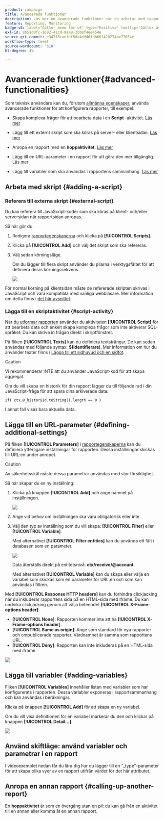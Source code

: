 ```yaml
---
product: campaign
title: Avancerade funktioner
description: Läs mer om avancerade funktioner när du arbetar med rapporter
feature: Reporting, Monitoring
badge-v8: label="Gäller även för v8" type="Positive" tooltip="Gäller även Campaign v8"
exl-id: 8b51d0fc-1692-41cd-9aa8-3bb8f4ee454e
source-git-commit: e34718caefdf5db4ddd61db601420274be77054e
workflow-type: tm+mt
source-wordcount: '610'
ht-degree: 4%

---
```


# Avancerade funktioner{#advanced-functionalities}



Som teknisk användare kan du, förutom [allmänna egenskaper](../../reporting/using/properties-of-the-report.md), använda avancerade funktioner för att konfigurera rapporter, till exempel:

* Skapa komplexa frågor för att bearbeta data i en **Script** -aktivitet. [Läs mer](#script-activity)

* Lägg till ett externt skript som ska köras på server- eller klientsidan. [Läs mer](#external-script)

* Anropa en rapport med en **hoppaktivitet**. [Läs mer](#calling-up-another-report)

* Lägg till en URL-parameter i en rapport för att göra den mer tillgänglig. [Läs mer](#calling-up-another-report)

* Lägg till variabler som ska användas i rapportens sammanhang. [Läs mer](#adding-variables)

## Arbeta med skript {#adding-a-script}

### Referera till externa skript {#external-script}

Du kan referera till JavaScript-koder som ska köras på klient- och/eller serversidan när rapportsidan anropas.

Så här gör du:

1. Redigera [rapportegenskaperna](../../reporting/using/properties-of-the-report.md) och klicka på **[!UICONTROL Scripts]**.
1. Klicka på **[!UICONTROL Add]** och välj det skript som ska refereras.
1. Välj sedan körningsläge.

   Om du lägger till flera skript använder du pilarna i verktygsfältet för att definiera deras körningssekvens.

   ![](assets/reporting_custom_js.png)

För normal körning på klientsidan måste de refererade skripten skrivas i JavaScript och vara kompatibla med vanliga webbläsare. Mer information om detta finns i [det här avsnittet](../../web/using/web-forms-answers.md).

### Lägga till en skriptaktivitet {#script-activity}

När [du utformar rapporten](../../reporting/using/creating-a-new-report.md#modelizing-the-chart) använder du aktiviteten **[!UICONTROL Script]** för att bearbeta data och enkelt skapa komplexa frågor som inte aktiverar SQL-språket. Du kan skriva in frågan direkt i skriptfönstret.

På fliken **[!UICONTROL Texts]** kan du definiera textsträngar. De kan sedan användas med följande syntax: **$(Identifierare)**. Mer information om hur du använder texter finns i [Lägga till ett sidhuvud och en sidfot](../../reporting/using/element-layout.md#adding-a-header-and-a-footer).

>[!CAUTION]
>
>Vi rekommenderar INTE att du använder JavaScript-kod för att skapa aggregat.

Om du vill skapa en historik för din rapport lägger du till följande rad i din JavaScript-fråga för att spara dina arkiverade data:

```
if( ctx.@_historyId.toString().length == 0 )
```

I annat fall visas bara aktuella data.

## Lägga till en URL-parameter {#defining-additional-settings}

På fliken **[!UICONTROL Parameters]** i [rapportegenskaperna](../../reporting/using/properties-of-the-report.md) kan du definiera ytterligare inställningar för rapporten. Dessa inställningar skickas till URL:en under anropet.

>[!CAUTION]
>
>Av säkerhetsskäl måste dessa parametrar användas med stor försiktighet.

Så här skapar du en ny inställning:

1. Klicka på knappen **[!UICONTROL Add]** och ange namnet på inställningen.

   ![](assets/s_ncs_advuser_report_properties_09a.png)

1. Ange vid behov om inställningen ska vara obligatorisk eller inte.

1. Välj den typ av inställning som du vill skapa: **[!UICONTROL Filter]** eller **[!UICONTROL Variable]**.

   Med alternativet **[!UICONTROL Filter entities]** kan du använda ett fält i databasen som en parameter.

   ![](assets/s_ncs_advuser_report_properties_09b.png)

   Data återställs direkt på entitetsnivå: **ctx/receive/@account**.

   Med alternativet **[!UICONTROL Variable]** kan du skapa eller välja en variabel som skickas som en parameter för URL:en och som kan användas i filtren.

Med **[!UICONTROL Response HTTP headers]** kan du förhindra clickjacking när du inkluderar rapportens sida på en HTML-sida med iframe. Du kan undvika clickjacking genom att välja beteendet **[!UICONTROL X-Frame-options header]**:

* **[!UICONTROL None]**: Rapporten kommer inte att ha **[!UICONTROL X-Frame-options header]**.
* **[!UICONTROL Same as origin]**: Ange som standard för nya rapporter och ompublicerade rapporter. Värdnamnet är samma som rapportens URL.
* **[!UICONTROL Deny]**: Rapporten kan inte inkluderas på en HTML-sida med iframe.

![](assets/s_ncs_advuser_report_properties_09c.png)

## Lägga till variabler {#adding-variables}

Fliken **[!UICONTROL Variables]** innehåller listan med variabler som har konfigurerats i rapporten. Dessa variabler exponeras i rapportsammanhang och kan användas i beräkningar.

Klicka på knappen **[!UICONTROL Add]** för att skapa en ny variabel.

Om du vill visa definitionen för en variabel markerar du den och klickar på knappen **[!UICONTROL Detail...]**.

![](assets/s_ncs_advuser_report_properties_10.png)

## Använd skiftläge: använd variabler och parametrar i en rapport

I videoexemplet nedan får du lära dig hur du lägger till en &quot;_type&quot;-parameter för att skapa olika vyer av en rapport utifrån värdet för det här attributet.

<!--
![](assets/do-not-localize/how-to-video.png) [Discover this feature in video](https://helpx.adobe.com/campaign/classic/how-to/add-url-parameter-in-acv6.html?playlist=/ccx/v1/collection/product/campaign/classic/segment/business-practitioners/explevel/intermediate/applaunch/how-to-4/collection.ccx.js&ref=helpx.adobe.com)-->


## Anropa en annan rapport {#calling-up-another-report}

En **hoppaktivitet** är som en övergång utan en pil: du kan gå från en aktivitet till en annan eller komma åt en annan rapport.
